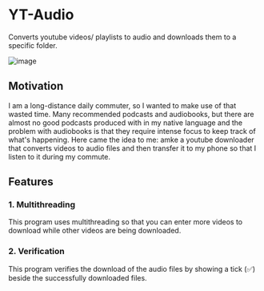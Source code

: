 # YT-Audio
Converts youtube videos/ playlists to audio and downloads them to a specific folder. 

![image](https://user-images.githubusercontent.com/40627412/166104929-99c8b556-50ef-4dec-be1d-ffe0fb911cda.png)
## Motivation
I am a long-distance daily commuter, so I wanted to make use of that wasted time. Many recommended podcasts and audiobooks, but there are almost no good podcasts produced with in my native language and the problem with audiobooks is that they require intense focus to keep track of what's happening. Here came the idea to me: amke a youtube downloader that converts videos to audio files and then transfer it to my phone so that I listen to it during my commute.

## Features
### 1. Multithreading
This program uses multithreading so that you can enter more videos to download while other videos are being downloaded.
### 2. Verification
This program verifies the download of the audio files by showing a tick (✅) beside the successfully downloaded files.
